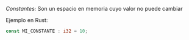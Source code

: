 *Constantes:* Son un espacio en memoria cuyo valor no puede cambiar

Ejemplo en Rust: 

```rust
const MI_CONSTANTE : i32 = 10;
```